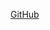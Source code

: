 <!--
.. title: Data Sonification Using a Cortical Representation of Sound
.. slug: cortical-sonification
.. date: 2017-01-09
.. tags: neuroscience, visual, sonic, audiovisual, sonification, matlab, michael casey
.. category:
.. link:
.. description:
.. type: text
-->

[GitHub](https://github.com/victor-shepardson/video-feedback-sonification)
